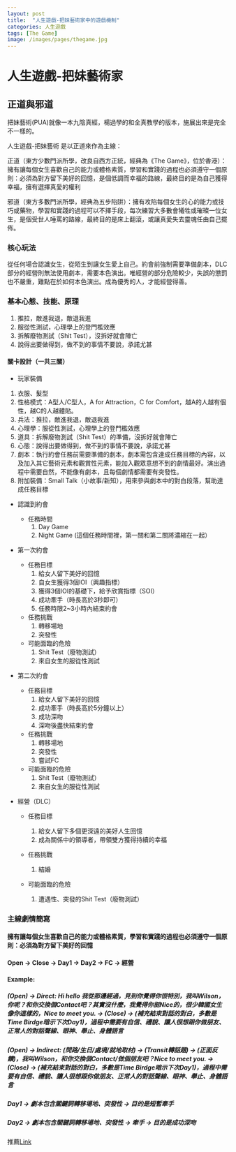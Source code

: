 ```yaml
---
layout: post
title:  "人生遊戲-把妹藝術家中的遊戲機制"
categories: 人生遊戲
tags: [The Game]
image: /images/pages/thegame.jpg
---
```



# 人生遊戲-把妹藝術家

## 正道與邪道
把妹藝術(PUA)就像一本九陰真經，楊過學的和全真教學的版本，施展出來是完全不一樣的。  
  
人生遊戲-把妹藝術 是以正道來作為主線：  

正道（東方少數門派所學，改良自西方正統，經典為《The Game》，位於香港）：擁有讓每個女生喜歡自己的能力或體格素質，學習和實踐的過程也必須遵守一個原則：必須為對方留下美好的回憶，是個低調而幸福的路線，最終目的是為自己獲得幸福，擁有選擇真愛的權利  

邪道（東方多數門派所學，經典為五步陷阱）：擁有攻陷每個女生的心的能力或技巧或藥物，學習和實踐的過程可以不擇手段，每次練習大多數會犧牲或璀璨一位女生，是個受世人唾罵的路線，最終目的是床上翻滾，或讓真愛失去靈魂任由自己擺佈。  

### 核心玩法

從任何場合認識女生，從陌生到讓女生愛上自己。約會前強制需要準備劇本，DLC部分的經營則無法使用劇本，需要本色演出。唯經營的部分危險較少，失誤的懲罰也不嚴重，難點在於如何本色演出。成為優秀的人，才能經營得善。

### 基本心態、技能、原理  
 1. 推拉，敵進我退，敵退我進   
 2. 服從性測試，心理學上的登門檻效應  
 3. 拆解廢物測試（Shit Test），沒拆好就會陣亡  
 4. 說得出要做得到，做不到的事情不要說，承諾尤甚  
  
#### 關卡設計（一共三關）  
+ 玩家裝備  
 1. 衣服、髮型  
 2. 性格模式：A型人/C型人，A for Attraction，C for Comfort，越A的人越有個性，越C的人越體貼。  
 3. 兵法：推拉，敵進我退，敵退我進   
 4. 心理學：服從性測試，心理學上的登門檻效應  
 5. 道具：拆解廢物測試（Shit Test）的準備，沒拆好就會陣亡  
 6. 心態：說得出要做得到，做不到的事情不要說，承諾尤甚  
 7. 劇本：執行約會任務前需要準備的劇本，劇本需包含達成任務目標的內容，以及加入其它藝術元素和觀賞性元素，能加入觀眾意想不到的劇情最好。演出過程中需要自然，不能像有劇本，且每個劇情都需要有突發性。  
 8. 附加裝備：Small Talk（小故事/新知），用來參與劇本中的對白段落，幫助達成任務目標  
 
+ 認識到約會  
  + 任務時間
    1. Day Game
    2. Night Game (這個任務時間裡，第一關和第二關將濃縮在一起）
  
+ 第一次約會 
  + 任務目標 
    1. 給女人留下美好的回憶  
    2. 自女生獲得3個IOI（興趣指標）
    3. 獲得3個IOI的基礎下，給予欣賞指標（SOI）
    4. 成功牽手（時長高於3秒即可）  
    5. 任務時限2~3小時內結束約會  
  + 任務挑戰
    1. 轉移場地  
    2. 突發性  
  + 可能面臨的危險
    1. Shit Test（廢物測試）
    2. 來自女生的服從性測試
  
+ 第二次約會 
  + 任務目標 
    1. 給女人留下美好的回憶  
    2. 成功牽手（時長高於5分鐘以上）  
    3. 成功深吻  
    4. 深吻後盡快結束約會  
  + 任務挑戰
    1. 轉移場地  
    2. 突發性  
    3. 嘗試FC  
  + 可能面臨的危險
    1. Shit Test（廢物測試）
    2. 來自女生的服從性測試
  
+ 經營（DLC） 
  + 任務目標 
    1. 給女人留下多個更深遠的美好人生回憶  
    2. 成為關係中的領導者，帶領雙方獲得持續的幸福  

  + 任務挑戰
    1. 結婚  

  + 可能面臨的危險
    1. 遭遇性、突發的Shit Test（廢物測試）

  
### 主線劇情簡寫   
  
#### 擁有讓每個女生喜歡自己的能力或體格素質，學習和實踐的過程也必須遵守一個原則：必須為對方留下美好的回憶  
#### Open -> Close -> Day1 -> Day2 -> FC -> 經營  
#### Example:   
##### (Open) -> Direct: Hi hello 我從那邊經過，見到你覺得你很特別，我叫Wilson，你呢？和你交換個Contact吧？其實沒什麼，我覺得你挺Nice的，很少韓國女生像你這樣的，Nice to meet you. -> (Close) -> (補充結束對話的對白，多數是Time Birdge暗示下次Day1)，過程中需要有自信、禮貌、讓人很想跟你做朋友、正常人的對話聲線、眼神、舉止、身體語言  
##### (Open) -> Indirect: (問路/生日/處境/就地取材) -> (Transit轉話題) -> (正面反饋)，我叫Wilson，和你交換個Contact/做個朋友吧？Nice to meet you. -> (Close) -> (補充結束對話的對白，多數是Time Birdge暗示下次Day1)，過程中需要有自信、禮貌、讓人很想跟你做朋友、正常人的對話聲線、眼神、舉止、身體語言    
##### Day1 -> 劇本包含關鍵詞轉移場地、突發性 -> 目的是短暫牽手   
##### Day2 -> 劇本包含關鍵詞轉移場地、突發性 -> 牽手 -> 目的是成功深吻   

推薦[Link](https://www.ourradio.hk/index.php/radio-program/love/puahk)
